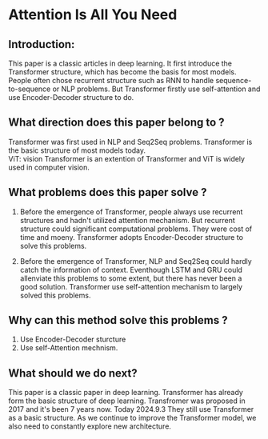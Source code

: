 # Attention Is All You Need

## Introduction:
This paper is a classic articles in deep learning. It first introduce the Transformer structure, which has become the basis for most models. People often chose recurrent structure such as RNN to handle sequence-to-sequence or NLP problems. But Transformer firstly use self-attention and use Encoder-Decoder structure to do.

## What direction does this paper belong to ? 
Transformer was first used in NLP and Seq2Seq problems. Transformer is the basic structure of most models today.  
ViT: vision Transformer is an extention of Transformer and ViT is widely used in computer vision.

## What problems does this paper solve ?  
1. Before the emergence of Transformer, people always use recurrent structures and hadn't utilized attention mechanism. But recurrent structure could significant computational problems. They were cost of time and moeny. Transformer adopts Encoder-Decoder structure to solve this problems.

2. Before the emergence of Transformer, NLP and Seq2Seq could hardly catch the information of context. Eventhough LSTM and GRU could allenviate this problems to some extent, but there has never been a good solution. Transformer use self-attention mechanism to largely solved this problems.

## Why can this method solve this problems ?
1. Use Encoder-Decoder sturcture
2. Use self-Attention mechnism.

## What should we do next? 
This paper is a classic paper in deep learning. Transformer has already form the basic structure of deep learning. Transfromer was proposed in 2017 and it's been 7 years now. Today 2024.9.3 They still use Transformer as a basic structure. As we continue to improve the Transformer model, we also need to constantly explore new architecture.
